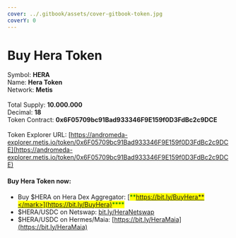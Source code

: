 ```yaml
---
cover: ../.gitbook/assets/cover-gitbook-token.jpg
coverY: 0
---
```


# Buy Hera Token

Symbol: **HERA**\
Name: **Hera Token**\
Network: **Metis**\
\
Total Supply: **10.000.000**\
Decimal: **18**\
Token Contract: **0x6F05709bc91Bad933346F9E159f0D3FdBc2c9DCE**\
\
Token Explorer URL: [https://andromeda-explorer.metis.io/token/0x6F05709bc91Bad933346F9E159f0D3FdBc2c9DCE](https://andromeda-explorer.metis.io/token/0x6F05709bc91Bad933346F9E159f0D3FdBc2c9DCE)

#### Buy Hera Token now:&#x20;

* Buy $HERA on Hera Dex Aggregator: [<mark style="color:green;">**https://bit.ly/BuyHera**</mark>](https://bit.ly/BuyHera)<mark style="color:green;">****</mark>
* $HERA/USDC on Netswap: [bit.ly/HeraNetswap](https://t.co/XGMZiGBv8j)
* $HERA/USDC on Hermes/Maia: [https://bit.ly/HeraMaia](https://bit.ly/HeraMaia)
